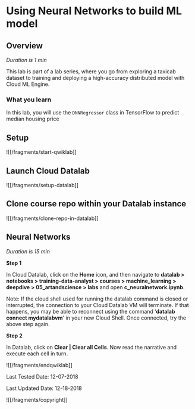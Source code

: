 # Using Neural Networks to build ML model


## Overview

*Duration is 1 min*


This lab is part of a lab series, where you go from exploring a taxicab dataset to training and deploying a high-accuracy distributed model with Cloud ML Engine.

### __What you learn__

In this lab, you will use the `DNNRegressor` class in TensorFlow to predict median housing price


## Setup


![[/fragments/start-qwiklab]]


## Launch Cloud Datalab


![[/fragments/setup-datalab]]


## Clone course repo within your Datalab instance


![[/fragments/clone-repo-in-datalab]]



## Neural Networks

*Duration is 15 min*


__Step 1__

In Cloud Datalab, click on the __Home__ icon, and then navigate to __datalab \> notebooks \> training-data-analyst \> courses \> machine\_learning \> deepdive \> 05\_artandscience \> labs__ and open __c\_neuralnetwork.ipynb__.

<aside class="warning"><p>Note: If the cloud shell used for running the datalab command is closed or interrupted, the connection to your Cloud Datalab VM will terminate. If that happens, you may be able to reconnect using the command ‘<strong>datalab connect mydatalabvm</strong>&#39; in your new Cloud Shell. Once connected, try the above step again.</p>
</aside>

__Step 2__

In Datalab, click on __Clear | Clear all Cells__. Now read the narrative and execute each cell in turn.

![[/fragments/endqwiklab]]

Last Tested Date: 12-07-2018

Last Updated Date: 12-18-2018

![[/fragments/copyright]]
